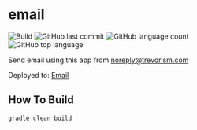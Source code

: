 # email
![Build](https://github.com/trevorism/email/actions/workflows/deploy.yml/badge.svg)
![GitHub last commit](https://img.shields.io/github/last-commit/trevorism/email)
![GitHub language count](https://img.shields.io/github/languages/count/trevorism/email)
![GitHub top language](https://img.shields.io/github/languages/top/trevorism/email)

Send email using this app from noreply@trevorism.com

Deployed to: [Email](https://email.action.trevorism.com)

## How To Build
`gradle clean build`
